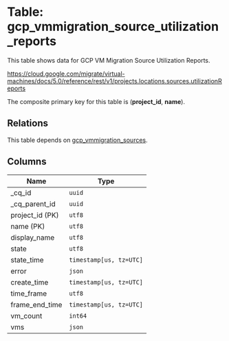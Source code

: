 # Table: gcp_vmmigration_source_utilization_reports

This table shows data for GCP VM Migration Source Utilization Reports.

https://cloud.google.com/migrate/virtual-machines/docs/5.0/reference/rest/v1/projects.locations.sources.utilizationReports

The composite primary key for this table is (**project_id**, **name**).

## Relations

This table depends on [gcp_vmmigration_sources](gcp_vmmigration_sources.md).

## Columns

| Name          | Type          |
| ------------- | ------------- |
|_cq_id|`uuid`|
|_cq_parent_id|`uuid`|
|project_id (PK)|`utf8`|
|name (PK)|`utf8`|
|display_name|`utf8`|
|state|`utf8`|
|state_time|`timestamp[us, tz=UTC]`|
|error|`json`|
|create_time|`timestamp[us, tz=UTC]`|
|time_frame|`utf8`|
|frame_end_time|`timestamp[us, tz=UTC]`|
|vm_count|`int64`|
|vms|`json`|
